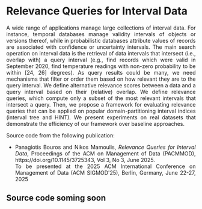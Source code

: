 # Relevance Queries for Interval Data

<p align="justify">
  A wide range of applications manage large collections of interval data. For instance, temporal databases manage validity intervals of objects or versions thereof, while in probabilistic databases attribute values of records are associated with confidence or uncertainty intervals. The main search operation on interval data is the retrieval of data intervals that intersect (i.e., overlap with) a query interval (e.g., find records which were valid in September 2020, find temperature readings with non-zero probability to be within [24, 26] degrees). As query results could be many, we need mechanisms that filter or order them based on how relevant they are to the query interval. We define alternative relevance scores between a data and a query interval based on their (relative) overlap. We define relevance queries, which compute only a subset of the most relevant intervals that intersect a query. Then, we propose a framework for evaluating relevance queries that can be applied on popular domain-partitioning interval indices (interval tree and HINT). We present experiments on real datasets that demonstrate the efficiency of our framework over baseline approaches.
</p>

Source code from the following publication:
- <p align="justify">Panagiotis Bouros and Nikos Mamoulis, <i>Relevance Queries for Interval Data</i>, Proceedings of the ACM on Management of Data (PACMMOD), https://doi.org/10.1145/3725343, Vol 3, No 3, June 2025.<br> 
  To be presented at the 2025 ACM International Conference on Management of Data (ACM SIGMOD'25), Berlin, Germany, June 22-27, 2025</p>

## Source code soming soon
